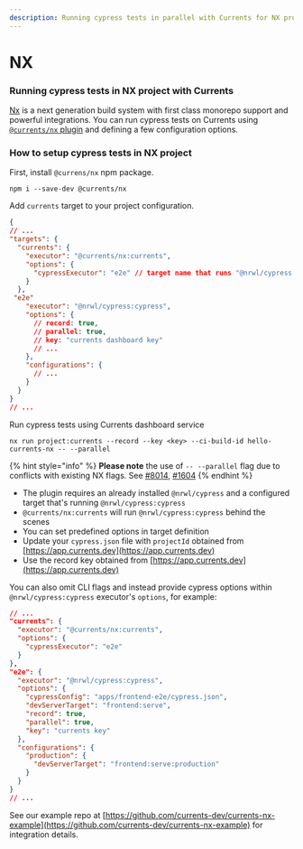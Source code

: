 ```yaml
---
description: Running cypress tests in parallel with Currents for NX projects
---
```


# NX

### Running cypress tests in NX project with Currents

[Nx](https://github.com/nrwl/nx) is a next generation build system with first class monorepo support and powerful integrations. You can run cypress tests on Currents using [`@currents/nx` plugin](https://www.npmjs.com/package/@currents/nx) and defining a few configuration options.

### How to setup cypress tests in NX project

First, install `@currens/nx` npm package.

```
npm i --save-dev @currents/nx
```

Add `currents` target to your project configuration.

```json
{
// ...
"targets": {
  "currents": {
    "executor": "@currents/nx:currents",
    "options": {
      "cypressExecutor": "e2e" // target name that runs "@nrwl/cypress:cypress"
    }
  },
 "e2e"
    "executor": "@nrwl/cypress:cypress",
    "options": {
      // record: true,
      // parallel: true,
      // key: "currents dashboard key"
      // ...
    },
    "configurations": {
      // ...
    }
  }
}
// ...
```

Run cypress tests using Currents dashboard service

```
nx run project:currents --record --key <key> --ci-build-id hello-currents-nx -- --parallel
```

{% hint style="info" %}
**Please note** the use of `-- --parallel` flag due to conflicts with existing NX flags. See [#8014](https://github.com/nrwl/nx/issues/8014), [#1604](https://github.com/nrwl/nx/issues/1604)
{% endhint %}

* The plugin requires an already installed `@nrwl/cypress` and a configured target that's running `@nrwl/cypress:cypress`
* `@currents/nx:currents` will run `@nrwl/cypress:cypress` behind the scenes
* You can set predefined options in target definition
* Update your `cypress.json` file with `projectId` obtained from [https://app.currents.dev](https://app.currents.dev)
* Use the record key obtained from [https://app.currents.dev](https://app.currents.dev)

You can also omit CLI flags and instead provide cypress options within `@nrwl/cypress:cypress` executor's `options`, for example:

```json
// ...
"currents": {
  "executor": "@currents/nx:currents",
  "options": {
    "cypressExecutor": "e2e"
  }
},
"e2e": {
  "executor": "@nrwl/cypress:cypress",
  "options": {
    "cypressConfig": "apps/frontend-e2e/cypress.json",
    "devServerTarget": "frontend:serve",
    "record": true,
    "parallel": true,
    "key": "currents key"
  },
  "configurations": {
    "production": {
      "devServerTarget": "frontend:serve:production"
    }
  }
}
// ...
```

See our example repo at [https://github.com/currents-dev/currents-nx-example](https://github.com/currents-dev/currents-nx-example) for integration details.
